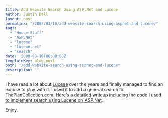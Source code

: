 ```yaml
---
title: Add Website Search Using ASP.Net and Lucene
author: Justin Ball
layout: post
permalink: "/2008/03/10/add-website-search-using-aspnet-and-lucene/"
tags:
  - "House Stuff"
  - "ASP.Net"
  - "lucene"
  - "lucene.net"
  - "search"
date: '2008-03-10T06:00:00Z'
templateKey: blog-post
path: "/add-website-search-using-aspnet-and-lucene"
description: ''
---
```


I have read a lot about [Lucene][1] over the years and finally managed to find an excuse to play with it. I used it to add a general search to [ThePlanCollection.com][2]. [Here's a detailed writeup including the code I used to implement search using Lucene on ASP.Net][3].

 [1]: http://incubator.apache.org/lucene.net/
 [2]: http://www.theplancollection.com
 [3]: http://www.theplancollection.com/house-plan-related-articles/search-using-asp-net-and-Lucene

Enjoy.
